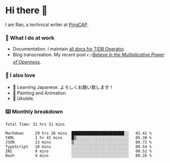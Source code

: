 # Hi there 👋

I am Ran, a technical writer at [PingCAP](https://pingcap.com/).

### 📝 What I do at work

- Documentation. I maintain [all docs for TiDB Operator](https://github.com/pingcap/docs-tidb-operator).
- Blog transcreation. My recent post 👉[*Believe in the Multiplicative Power of Openness*](https://pingcap.com/blog/believe-in-the-multiplicative-power-of-openness-open-source-community).

### 🤠 I also love

- 💬 Learning Japanese. よろしくお願い致します！
- 🎨 Painting and Animation.
- 🎵 Ukulele.

### ⌨️ Monthly breakdown

<!--START_SECTION:waka-->

```text
Total Time: 31 hrs 51 mins

Markdown     29 hrs 26 mins  ███████████████████████░░   92.42 %
YAML         1 hr 41 mins    █▒░░░░░░░░░░░░░░░░░░░░░░░   05.30 %
JSON         13 mins         ▒░░░░░░░░░░░░░░░░░░░░░░░░   00.72 %
TypeScript   10 mins         ░░░░░░░░░░░░░░░░░░░░░░░░░   00.54 %
INI          9 mins          ░░░░░░░░░░░░░░░░░░░░░░░░░   00.52 %
Bash         4 mins          ░░░░░░░░░░░░░░░░░░░░░░░░░   00.26 %
```

<!--END_SECTION:waka-->
